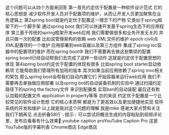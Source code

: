 这个问题可以从四个方面来回答 
第一首先约定优于配置是一种软件设计范式 它的核心思想是 减少软件开发人员对于配置项的维护，从而让开发人员更加聚焦在业务逻辑上 
第2spring boot就是约定优于配置这一理念下的产物 它类似于spring框架下的一个脚手架 通过spring boot 我们可以快速开发基于spring生态下的应用程序 第三基于传统的spring框架开发web应用 我们需要做很多和业务开发无关的 并且只做一次的配置 比如说管理架构的依赖 web XML文件的维护 epoch civili点XML配置项的一个维护 应用部署到web容器以及第三方组件 集成了spring ioc容器中的配置项的维护 而在spring boot中 我们不需要再去做这些繁琐的配置 spring board已经自动帮我们去完成了这样一些动作 这就是约定优于配置思想的体现 第4spring boot约定优于配置的体现有很多 比如spring boot starter启动依赖项 它能帮助我们管理所有加班的版本 其次如果当前应用依赖了spring mvc相关的架包 那么spring boot会帮我们自动内置它们 开始容器来运行web应用 我们不需要再去单独做应用部署 以及spring bot的自动装备机制的实验中 通过扫描约定路径下的spring the factory文件 来识别配置类 实现ban的自动装配 最后还有默认加载的配置文件 application in property等等 总的来说 约定优于配置是一个比较常见的软件设计思想 它的核心本质啊 都是为了更高效以及更加便捷地实现 软件系统的开发和维护 以上就是我对这个问题的理解 我是mike 感谢大家点赞和关注 我们下期再见 点击折叠58行 💡提示💡 可以尝试将概览生成的内容粘贴到视频评论里，发布后看看有什么效果🥳 youtube caption proYouTube Caption Pro 这是YouTube版的字幕列表 Chrome商店 Edge商店